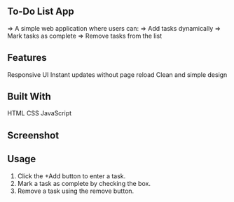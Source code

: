 ## To-Do List App

=> A simple web application where users can:
=> Add tasks dynamically
=> Mark tasks as complete
=> Remove tasks from the list

## Features
Responsive UI
Instant updates without page reload
Clean and simple design

## Built With
HTML
CSS
JavaScript

## Screenshot

## Usage
1. Click the +Add button to enter a task.
2. Mark a task as complete by checking the box.
3. Remove a task using the remove button.
